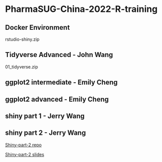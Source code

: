 # PharmaSUG-China-2022-R-training

## Docker Environment

rstudio-shiny.zip

## Tidyverse Advanced - John Wang

01_tidyverse.zip

## ggplot2 intermediate - Emily Cheng

## ggplot2 advanced - Emily Cheng

## shiny part 1 - Jerry Wang

## shiny part 2 - Jerry Wang

[Shiny-part-2 repo](https://github.com/ifendo/shiny-advanced)

[Shiny-part-2 slides](https://ifendo.github.io/shiny-advanced/)


